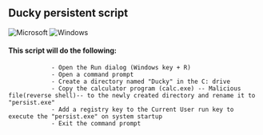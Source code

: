 ## Ducky persistent script
![Microsoft](https://img.shields.io/badge/Microsoft-0078D4?style=for-the-badge&logo=microsoft&logoColor=white) ![Windows](https://img.shields.io/badge/Windows-0078D6?style=for-the-badge&logo=windows&logoColor=white)

#### This script will do the following:

                - Open the Run dialog (Windows key + R)
                - Open a command prompt
                - Create a directory named "Ducky" in the C: drive
                - Copy the calculator program (calc.exe) -- Malicious file(reverse shell)-- to the newly created directory and rename it to "persist.exe"
                - Add a registry key to the Current User run key to execute the "persist.exe" on system startup
                - Exit the command prompt
